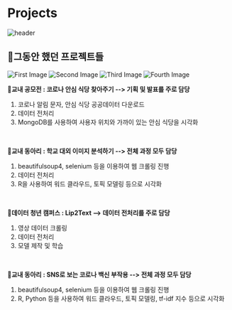 # Projects
![header](https://capsule-render.vercel.app/api?type=waving&color=auto&height=300&section=header&text=MoonYoung%20Song&fontSize=55)
<strong><h2>🚩그동안 했던 프로젝트들</h2></strong>

![First Image](https://img.shields.io/badge/Python-3766AB?style=flat-square&logo=Python&logoColor=white) ![Second Image](https://img.shields.io/badge/RStudio-75AADB?style=flat-square&logo=RStudio&logoColor=white) ![Third Image](https://img.shields.io/badge/MySQL-4479A1?style=flat-square&logo=MySQL&logoColor=white) ![Fourth Image](https://img.shields.io/badge/MongoDB-47A248?style=flat-square&logo=MySQL&logoColor=white)

🔸<strong>교내 공모전 : 코로나 안심 식당 찾아주기 --> 기획 및 발표를 주로 담당</strong>
1. 코로나 알림 문자, 안심 식당 공공데이터 다운로드
2. 데이터 전처리
3. MongoDB를 사용하여 사용자 위치와 가까이 있는 안심 식당을 시각화    
</br>

🔸<strong>교내 동아리 : 학교 대외 이미지 분석하기 --> 전체 과정 모두 담당</strong>
1. beautifulsoup4, selenium 등을 이용하여 웹 크롤링 진행
2. 데이터 전처리 
3. R을 사용하여 워드 클라우드, 토픽 모델링 등으로 시각화    
</br>

🔸<strong>데이터 청년 캠퍼스 : Lip2Text --> 데이터 전처리를 주로 담당</strong>
1. 영상 데이터 크롤링
2. 데이터 전처리
3. 모델 제작 및 학습    
</br>

🔸<strong>교내 동아리 : SNS로 보는 코로나 백신 부작용 --> 전체 과정 모두 담당</strong>
1. beautifulsoup4, selenium 등을 이용하여 웹 크롤링 진행
2. R, Python 등을 사용하여 워드 클라우드, 토픽 모델링, tf-idf 지수 등으로 시각화    
</br>
